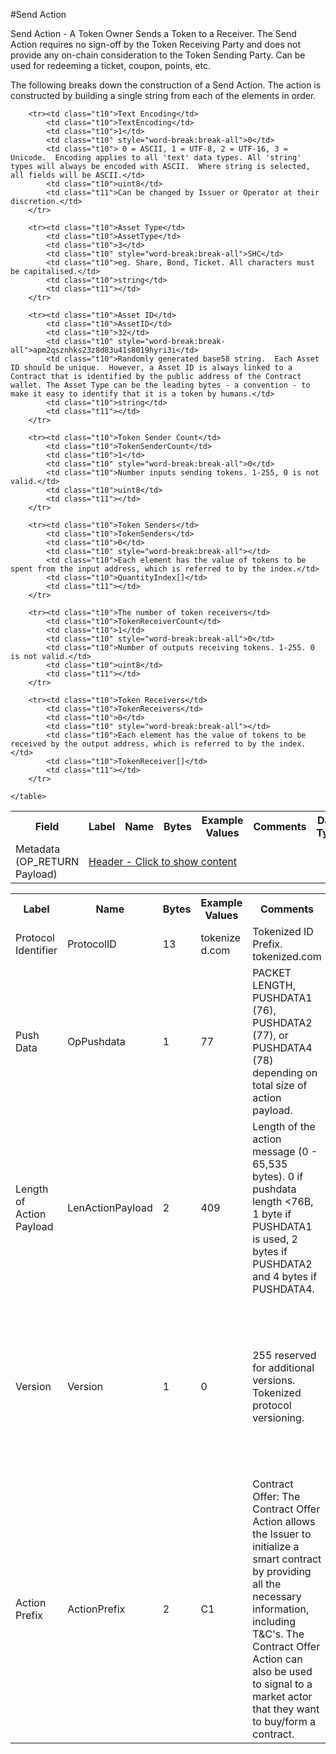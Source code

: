

#Send Action

Send Action -  A Token Owner Sends a Token to a Receiver. The Send Action requires no sign-off by the Token Receiving Party and does not provide any on-chain consideration to the Token Sending Party.  Can be used for redeeming a ticket, coupon, points, etc.

The following breaks down the construction of a Send Action. The action is constructed by building a single string from each of the elements in order.

<div class="ritz grid-container" dir="ltr">
    <table class="waffle" cellspacing="0" cellpadding="0" table-layout=fixed width=100%>
         <tr style='height:19px;'>
            <th style="width:6%" class="s0">Field</th>
            <th style="width:9%" class="s1">Label</th>
            <th style="width:9%" class="s1">Name</th>
            <th style="width:2%" class="s1">Bytes</th>
            <th style="width:29%" class="s1">Example Values</th>
            <th style="width:26%" class="s1">Comments</th>
            <th style="width:5%" class="s1">Data Type</th>
            <th style="width:14%" class="s2">Amendment Restrictions</th>
        </tr>
        <tr>
            <td class="s5" rowspan="8">Metadata (OP_RETURN Payload)</td>
            <td class="t7" colspan="7"><a href="javascript:;" data-popover="type-Header">Header - Click to show content</a></td>
        </tr>



        <tr><td class="t10">Text Encoding</td>
            <td class="t10">TextEncoding</td>
            <td class="t10">1</td>
            <td class="t10" style="word-break:break-all">0</td>
            <td class="t10"> 0 = ASCII, 1 = UTF-8, 2 = UTF-16, 3 = Unicode.  Encoding applies to all 'text' data types. All 'string' types will always be encoded with ASCII.  Where string is selected, all fields will be ASCII.</td>
            <td class="t10">uint8</td>
            <td class="t11">Can be changed by Issuer or Operator at their discretion.</td>
        </tr>

        <tr><td class="t10">Asset Type</td>
            <td class="t10">AssetType</td>
            <td class="t10">3</td>
            <td class="t10" style="word-break:break-all">SHC</td>
            <td class="t10">eg. Share, Bond, Ticket. All characters must be capitalised.</td>
            <td class="t10">string</td>
            <td class="t11"></td>
        </tr>

        <tr><td class="t10">Asset ID</td>
            <td class="t10">AssetID</td>
            <td class="t10">32</td>
            <td class="t10" style="word-break:break-all">apm2qsznhks23z8d83u41s8019hyri3i</td>
            <td class="t10">Randomly generated base58 string.  Each Asset ID should be unique.  However, a Asset ID is always linked to a Contract that is identified by the public address of the Contract wallet. The Asset Type can be the leading bytes - a convention - to make it easy to identify that it is a token by humans.</td>
            <td class="t10">string</td>
            <td class="t11"></td>
        </tr>

        <tr><td class="t10">Token Sender Count</td>
            <td class="t10">TokenSenderCount</td>
            <td class="t10">1</td>
            <td class="t10" style="word-break:break-all">0</td>
            <td class="t10">Number inputs sending tokens. 1-255, 0 is not valid.</td>
            <td class="t10">uint8</td>
            <td class="t11"></td>
        </tr>

        <tr><td class="t10">Token Senders</td>
            <td class="t10">TokenSenders</td>
            <td class="t10">0</td>
            <td class="t10" style="word-break:break-all"></td>
            <td class="t10">Each element has the value of tokens to be spent from the input address, which is referred to by the index.</td>
            <td class="t10">QuantityIndex[]</td>
            <td class="t11"></td>
        </tr>

        <tr><td class="t10">The number of token receivers</td>
            <td class="t10">TokenReceiverCount</td>
            <td class="t10">1</td>
            <td class="t10" style="word-break:break-all">0</td>
            <td class="t10">Number of outputs receiving tokens. 1-255. 0 is not valid.</td>
            <td class="t10">uint8</td>
            <td class="t11"></td>
        </tr>

        <tr><td class="t10">Token Receivers</td>
            <td class="t10">TokenReceivers</td>
            <td class="t10">0</td>
            <td class="t10" style="word-break:break-all"></td>
            <td class="t10">Each element has the value of tokens to be received by the output address, which is referred to by the index.</td>
            <td class="t10">TokenReceiver[]</td>
            <td class="t11"></td>
        </tr>

    </table>
</div>


<div class="ui modal" id="type-Header">
    <i class="close icon"></i>
    <div class="content docs-content">
        <table class="ui table">
            <tr style='height:19px;'>
                <th style="width:9%" class="s1">Label</th>
                <th style="width:9%" class="s1">Name</th>
                <th style="width:2%" class="s1">Bytes</th>
                <th style="width:29%" class="s1">Example Values</th>
                <th style="width:26%" class="s1">Comments</th>
                <th style="width:5%" class="s1">Data Type</th>
                <th style="width:14%" class="s2">Amendment Restrictions</th>
            </tr>
            <tr>
                <td class="t10">Protocol Identifier</td>
                <td class="t10">ProtocolID</td>
                <td class="t10">13</td>
                <td class="t10" style="word-break:break-all">tokenized.com</td>
                <td class="t10">Tokenized ID Prefix.  tokenized.com</td>
                <td class="t10">string</td>
                <td class="t11"></td>
            </tr>
            <tr>
                <td class="t10">Push Data</td>
                <td class="t10">OpPushdata</td>
                <td class="t10">1</td>
                <td class="t10" style="word-break:break-all">77</td>
                <td class="t10">PACKET LENGTH, PUSHDATA1 (76), PUSHDATA2 (77), or PUSHDATA4 (78) depending on total size of action payload.</td>
                <td class="t10">opcode</td>
                <td class="t11">Cannot be changed by issuer, operator or smart contract.</td>
            </tr>
            <tr>
                <td class="t10">Length of Action Payload</td>
                <td class="t10">LenActionPayload</td>
                <td class="t10">2</td>
                <td class="t10" style="word-break:break-all">409</td>
                <td class="t10">Length of the action message (0 - 65,535 bytes). 0 if pushdata length <76B, 1 byte if PUSHDATA1 is used, 2 bytes if PUSHDATA2 and 4 bytes if PUSHDATA4.</td>
                <td class="t10">pushdata_length</td>
                <td class="t11">Depends on Action Payload</td>
            </tr>
            <tr>
                <td class="t10">Version</td>
                <td class="t10">Version</td>
                <td class="t10">1</td>
                <td class="t10" style="word-break:break-all">0</td>
                <td class="t10">255 reserved for additional versions. Tokenized protocol versioning.</td>
                <td class="t10">uint8</td>
                <td class="t11">Can be changed by Issuer or Operator at their discretion.  Smart Contract will reject if it hasn't been updated to interpret the specified version.</td>
            </tr>
            <tr>
                <td class="t10">Action Prefix</td>
                <td class="t10">ActionPrefix</td>
                <td class="t10">2</td>
                <td class="t10" style="word-break:break-all">C1</td>
                <td class="t10">Contract Offer: The Contract Offer Action allows the Issuer to initialize a smart contract by providing all the necessary information, including T&C's.  The Contract Offer Action can also be used to signal to a market actor that they want to buy/form a contract.</td>
                <td class="t10">string</td>
                <td class="t11">Cannot be changed by issuer, operator or smart contract.</td>
            </tr>
        </table>
    </div>
</div>

